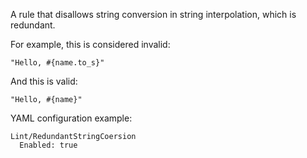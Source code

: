 A rule that disallows string conversion in string interpolation,
which is redundant.

For example, this is considered invalid:

```
"Hello, #{name.to_s}"
```

And this is valid:

```
"Hello, #{name}"
```

YAML configuration example:

```
Lint/RedundantStringCoersion
  Enabled: true
```
